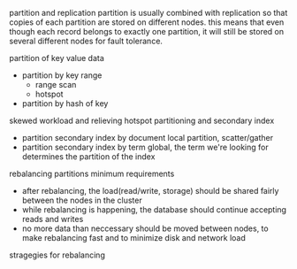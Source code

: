 partition and replication
partition is usually combined with replication so that copies of each partition are stored on different nodes. this means that even though each record belongs to exactly one partition, it will still be stored on several different nodes for fault tolerance.

partition of key value data
- partition by key range
  + range scan
  - hotspot
- partition by hash of key

skewed workload and relieving hotspot
partitioning and secondary index
- partition secondary index by document
  local partition, scatter/gather
- partition secondary index  by term
  global, the term we're looking for determines the partition of the index

rebalancing partitions
minimum requirements
- after rebalancing, the load(read/write, storage) should be shared fairly between the nodes in the cluster
- while rebalancing is happening, the database should continue accepting reads and writes
- no more data than neccessary should be moved between nodes, to make rebalancing fast and to minimize disk and network load

stragegies for rebalancing

